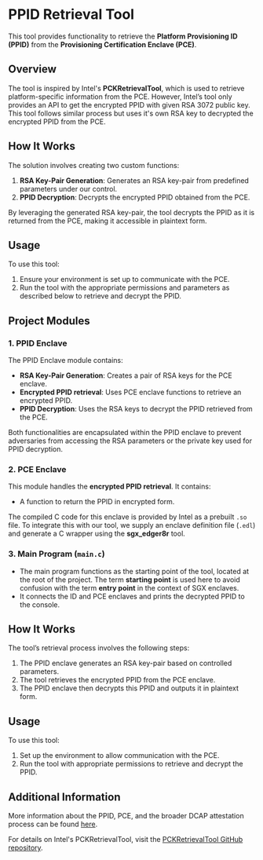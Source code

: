 # PPID Retrieval Tool

This tool provides functionality to retrieve the **Platform Provisioning ID (PPID)** from the **Provisioning Certification Enclave (PCE)**.

## Overview

The tool is inspired by Intel's **PCKRetrievalTool**, which is used to retrieve platform-specific information from the PCE. However, Intel’s tool only provides an API to get the encrypted PPID with given RSA 3072 public key.
This tool follows similar process but uses it's own RSA key to decrypted the encrypted PPID from the PCE.

## How It Works

The solution involves creating two custom functions:

1. **RSA Key-Pair Generation**: Generates an RSA key-pair from predefined parameters under our control.
2. **PPID Decryption**: Decrypts the encrypted PPID obtained from the PCE.

By leveraging the generated RSA key-pair, the tool decrypts the PPID as it is returned from the PCE, making it accessible in plaintext form.

## Usage

To use this tool:

1. Ensure your environment is set up to communicate with the PCE.
2. Run the tool with the appropriate permissions and parameters as described below to retrieve and decrypt the PPID.

## Project Modules

### 1. PPID Enclave
The PPID Enclave module contains:
- **RSA Key-Pair Generation**: Creates a pair of RSA keys for the PCE enclave.
- **Encrypted PPID retrieval**: Uses PCE enclave functions to retrieve an encrypted PPID.
- **PPID Decryption**: Uses the RSA keys to decrypt the PPID retrieved from the PCE.

Both functionalities are encapsulated within the PPID enclave to prevent adversaries from accessing the RSA parameters or the private key used for PPID decryption.

### 2. PCE Enclave
This module handles the **encrypted PPID retrieval**. It contains:
- A function to return the PPID in encrypted form.

The compiled C code for this enclave is provided by Intel as a prebuilt `.so` file. To integrate this with our tool, we supply an enclave definition file (`.edl`) and generate a C wrapper using the **sgx_edger8r** tool.

### 3. Main Program (`main.c`)
- The main program functions as the starting point of the tool, located at the root of the project. The term **starting point** is used here to avoid confusion with the term **entry point** in the context of SGX enclaves.
- It connects the ID and PCE enclaves and prints the decrypted PPID to the console.

## How It Works

The tool’s retrieval process involves the following steps:
1. The PPID enclave generates an RSA key-pair based on controlled parameters.
2. The tool retrieves the encrypted PPID from the PCE enclave.
3. The PPID enclave then decrypts this PPID and outputs it in plaintext form.

## Usage

To use this tool:

1. Set up the environment to allow communication with the PCE.
2. Run the tool with appropriate permissions to retrieve and decrypt the PPID.

## Additional Information

More information about the PPID, PCE, and the broader DCAP attestation process can be found [here](https://docs.enclaive.cloud/confidential-cloud/technology-in-depth/intel-sgx/technology/concepts/dcap-attestation-framework).

For details on Intel's PCKRetrievalTool, visit the [PCKRetrievalTool GitHub repository](https://github.com/intel/SGXDataCenterAttestationPrimitives/tree/main/tools/PCKRetrievalTool).
